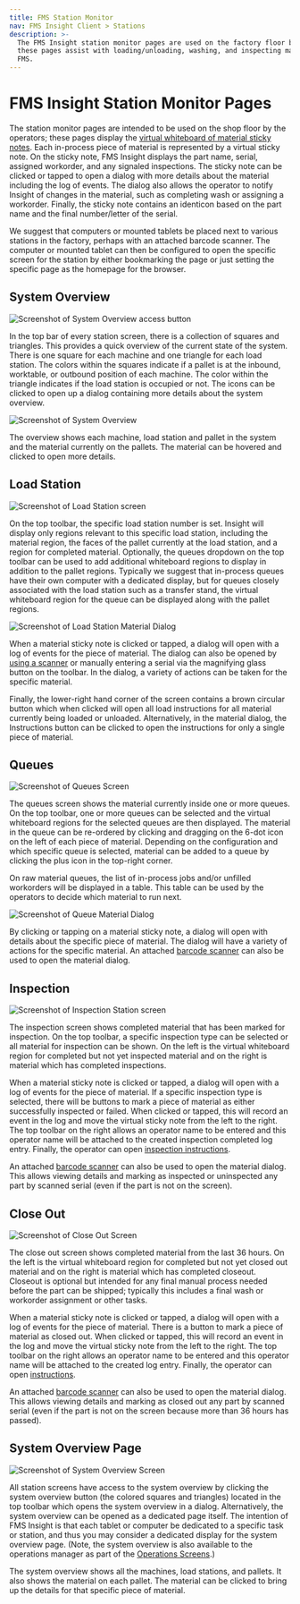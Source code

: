 ```yaml
---
title: FMS Station Monitor
nav: FMS Insight Client > Stations
description: >-
  The FMS Insight station monitor pages are used on the factory floor by the operators;
  these pages assist with loading/unloading, washing, and inspecting material in the
  FMS.
---
```


# FMS Insight Station Monitor Pages

The station monitor pages are intended to be used on the shop floor by the operators;
these pages display the [virtual whiteboard of material
sticky notes](material-tracking). Each in-process piece of material is
represented by a virtual sticky note. On the sticky note, FMS Insight
displays the part name, serial, assigned workorder, and any signaled
inspections. The sticky note can be clicked or tapped to open a dialog with
more details about the material including the log of events. The dialog also
allows the operator to notify Insight of changes in the material, such as
completing wash or assigning a workorder. Finally, the sticky note contains
an identicon based on the part name and the final number/letter of the
serial.

We suggest that computers or mounted tablets be placed next to various stations
in the factory, perhaps with an attached barcode scanner.
The computer or mounted tablet can then be configured to open the specific screen
for the station by either bookmarking the page or just setting the specific page
as the homepage for the browser.

## System Overview

![Screenshot of System Overview access button](screenshots/insight-station-system-overview-buttons.png)

In the top bar of every station screen, there is a collection of squares and triangles.
This provides a quick overview of the current state of the system. There is one square for each machine and one
triangle for each load station. The colors within the squares indicate if a pallet is at the inbound, worktable,
or outbound position of each machine. The color within the triangle indicates if the load station is occupied or not.
The icons can be clicked to open up a dialog containing more details about the system overview.

![Screenshot of System Overview](screenshots/insight-station-system-overview.png)

The overview shows each machine, load station and pallet in the system and the material currently on the pallets.
The material can be hovered and clicked to open more details.

## Load Station

![Screenshot of Load Station screen](screenshots/insight-load-station.png)

On the top toolbar, the specific load station number is set. Insight will display
only regions relevant to this specific load station, including the material region,
the faces of the pallet currently at the load station, and a region for completed material.
Optionally, the queues dropdown on the top toolbar can be used to add additional
whiteboard regions to display in addition to the pallet regions. Typically we suggest that
in-process queues have their own computer with a dedicated display, but for queues closely
associated with the load station such as a transfer stand, the virtual whiteboard region for
the queue can be displayed along with the pallet regions.

![Screenshot of Load Station Material Dialog](screenshots/insight-load-station-details.png)

When a material sticky note is clicked or tapped, a dialog will open with a
log of events for the piece of material. The dialog can also be opened by
[using a scanner](client-scanners) or manually entering a serial via the
magnifying glass button on the toolbar. In the dialog, a variety of actions
can be taken for the specific material.

Finally, the lower-right hand corner of the screen contains a brown circular button which when
clicked will open all load instructions for all material currently being loaded or unloaded.
Alternatively, in the material dialog, the Instructions button can be clicked to open the instructions
for only a single piece of material.

## Queues

![Screenshot of Queues Screen](screenshots/insight-queues.png)

The queues screen shows the material currently inside one or more queues. On the top toolbar,
one or more queues can be selected and the virtual whiteboard regions for the selected queues
are then displayed. The material in the queue can be re-ordered by clicking and dragging on the
6-dot icon on the left of each piece of material. Depending on the configuration and
which specific queue is selected, material can be added to a queue by clicking the plus icon
in the top-right corner.

On raw material queues, the list of in-process jobs and/or unfilled workorders will be displayed
in a table. This table can be used by the operators to decide which material to run next.

![Screenshot of Queue Material Dialog](screenshots/insight-queue-details.png)

By clicking or tapping on a material sticky note, a dialog will open with
details about the specific piece of material. The dialog will have a variety of
actions for the specific material. An attached [barcode scanner](client-scanners) can
also be used to open the material dialog.

## Inspection

![Screenshot of Inspection Station screen](screenshots/insight-inspection.png)

The inspection screen shows completed material that has been marked for inspection. On the top
toolbar, a specific inspection type can be selected or all material for inspection can be shown.
On the left is the virtual whiteboard region for completed but not yet inspected material and on
the right is material which has completed inspections.

When a material sticky note is clicked or tapped, a dialog will open with a
log of events for the piece of material. If a specific inspection type is
selected, there will be buttons to mark a piece of material as either
successfully inspected or failed. When clicked or tapped, this will record an
event in the log and move the virtual sticky note from the left to the right.
The top toolbar on the right allows an operator name to be entered and this
operator name will be attached to the created inspection completed log entry.
Finally, the operator can open [inspection instructions](part-instructions).

An attached [barcode scanner](client-scanners) can also be used to open the material
dialog. This allows viewing details and marking as inspected or uninspected
any part by scanned serial (even if the part is not on the screen).

## Close Out

![Screenshot of Close Out Screen](screenshots/insight-closeout.png)

The close out screen shows completed material from the last 36 hours. On the left
is the virtual whiteboard region for completed but not yet closed out material
and on the right is material which has completed closeout.
Closeout is optional but intended for any final manual process needed before the
part can be shipped; typically this includes a final wash or workorder assignment or
other tasks.

When a material sticky note is clicked or tapped, a dialog will open with a
log of events for the piece of material. There is a button to mark a piece of
material as closed out. When clicked or tapped, this will record an
event in the log and move the virtual sticky note from the left to the right.
The top toolbar on the right allows an operator name to be entered and this
operator name will be attached to the created log entry.
Finally, the operator can open [instructions](part-instructions).

An attached [barcode scanner](client-scanners) can also be used to open the material
dialog. This allows viewing details and marking as closed out
any part by scanned serial (even if the part is not on the screen because more than 36 hours has passed).

## System Overview Page

![Screenshot of System Overview Screen](screenshots/insight-system-overview.png)

All station screens have access to the system overview by clicking the system overview button
(the colored squares and triangles) located in the top toolbar which opens the system overview in a dialog.
Alternatively, the system overview can be opened as a dedicated page itself. The intention of FMS Insight
is that each tablet or computer be dedicated to a specific task or station, and thus you may consider a
dedicated display for the system overview page. (Note, the system overview is also available to the operations
manager as part of the [Operations Screens](client-operations).)

The system overview shows all the machines, load stations, and pallets. It also shows the material on each pallet.
The material can be clicked to bring up the details for that specific piece of material.
